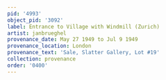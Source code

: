 ```yaml
---
pid: '4993'
object_pid: '3092'
label: Entrance to Village with Windmill (Zurich)
artist: janbrueghel
provenance_date: May 27 1949 to Jul 9 1949
provenance_location: London
provenance_text: 'Sale, Slatter Gallery, Lot #19'
collection: provenance
order: '0400'
---
```

